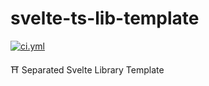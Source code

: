 <!----- BEGIN GHOST DOCS HEADER ----->

# svelte-ts-lib-template

[![ci.yml](https://github.com/jill64/svelte-ts-lib-template/actions/workflows/ci.yml/badge.svg)](https://github.com/jill64/svelte-ts-lib-template/actions/workflows/ci.yml)

⛩️ Separated Svelte Library Template

<!----- END GHOST DOCS HEADER ----->
